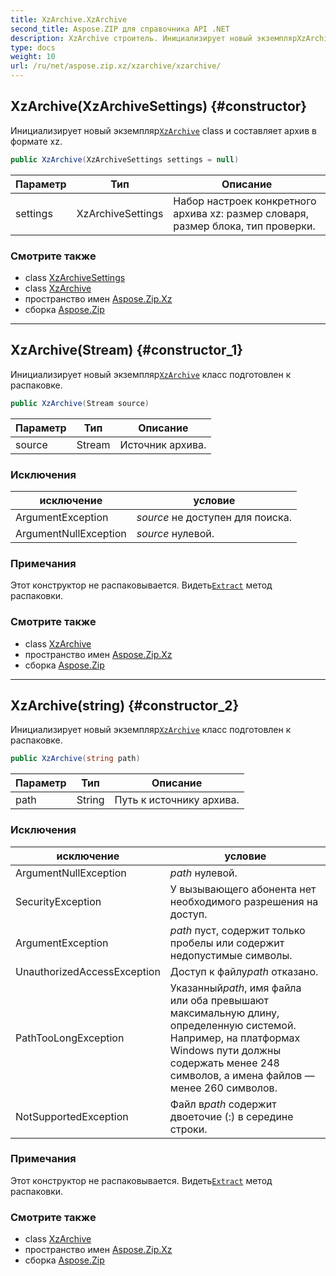 ```yaml
---
title: XzArchive.XzArchive
second_title: Aspose.ZIP для справочника API .NET
description: XzArchive строитель. Инициализирует новый экземплярXzArchive class и составляет архив в формате xz.
type: docs
weight: 10
url: /ru/net/aspose.zip.xz/xzarchive/xzarchive/
---
```

## XzArchive(XzArchiveSettings) {#constructor}

Инициализирует новый экземпляр[`XzArchive`](../) class и составляет архив в формате xz.

```csharp
public XzArchive(XzArchiveSettings settings = null)
```

| Параметр | Тип | Описание |
| --- | --- | --- |
| settings | XzArchiveSettings | Набор настроек конкретного архива xz: размер словаря, размер блока, тип проверки. |

### Смотрите также

* class [XzArchiveSettings](../../../aspose.zip.xz.settings/xzarchivesettings/)
* class [XzArchive](../)
* пространство имен [Aspose.Zip.Xz](../../xzarchive/)
* сборка [Aspose.Zip](../../../)

---

## XzArchive(Stream) {#constructor_1}

Инициализирует новый экземпляр[`XzArchive`](../) класс подготовлен к распаковке.

```csharp
public XzArchive(Stream source)
```

| Параметр | Тип | Описание |
| --- | --- | --- |
| source | Stream | Источник архива. |

### Исключения

| исключение | условие |
| --- | --- |
| ArgumentException | *source* не доступен для поиска. |
| ArgumentNullException | *source* нулевой. |

### Примечания

Этот конструктор не распаковывается. Видеть[`Extract`](../extract/) метод распаковки.

### Смотрите также

* class [XzArchive](../)
* пространство имен [Aspose.Zip.Xz](../../xzarchive/)
* сборка [Aspose.Zip](../../../)

---

## XzArchive(string) {#constructor_2}

Инициализирует новый экземпляр[`XzArchive`](../) класс подготовлен к распаковке.

```csharp
public XzArchive(string path)
```

| Параметр | Тип | Описание |
| --- | --- | --- |
| path | String | Путь к источнику архива. |

### Исключения

| исключение | условие |
| --- | --- |
| ArgumentNullException | *path* нулевой. |
| SecurityException | У вызывающего абонента нет необходимого разрешения на доступ. |
| ArgumentException | *path* пуст, содержит только пробелы или содержит недопустимые символы. |
| UnauthorizedAccessException | Доступ к файлу*path* отказано. |
| PathTooLongException | Указанный*path*, имя файла или оба превышают максимальную длину, определенную системой. Например, на платформах Windows пути должны содержать менее 248 символов, а имена файлов — менее 260 символов. |
| NotSupportedException | Файл в*path* содержит двоеточие (:) в середине строки. |

### Примечания

Этот конструктор не распаковывается. Видеть[`Extract`](../extract/) метод распаковки.

### Смотрите также

* class [XzArchive](../)
* пространство имен [Aspose.Zip.Xz](../../xzarchive/)
* сборка [Aspose.Zip](../../../)


